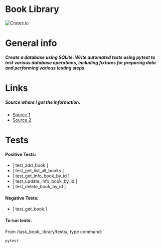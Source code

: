 # Book Library
![Crates.io](https://img.shields.io/badge/Python-PyTest-yellow)
# General info
##### Create a database using SQLite. Write automated tests using pytest to test various database operations, including fixtures for preparing data and performing various testing steps.
# Links
##### Source where I got the information.
* [Source 1](https://proglib.io/p/samouchitel-po-python-dlya-nachinayushchih-chast-22-osnovy-raboty-s-sqlite-2023-06-15)
* [Source 2](https://ru.stackoverflow.com/questions/1193493/Как-достать-из-базы-данных-sqlite3-определённое-значение-по-id-в-python)
# Tests
#### Positive Tests:
* [ test_add_book ]
* [ test_get_list_all_books ]
* [ test_get_info_book_by_id ]
* [ test_update_info_book_by_id ]
* [ test_delete_book_by_id ]
#### Negative Tests:
* [ test_get_book ]
#### To run tests:
From /task_book_library/tests/, type command:
```sh
pytest
```


